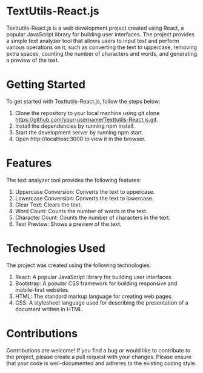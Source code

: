 # TextUtils-React.js
Texttutils-React.js is a web development project created using React, a popular JavaScript library for building user interfaces. The project provides a simple text analyzer tool that allows users to input text and perform various operations on it, such as converting the text to uppercase, removing extra spaces, counting the number of characters and words, and generating a preview of the text.

# Getting Started
To get started with Texttutils-React.js, follow the steps below:

1. Clone the repository to your local machine using git clone https://github.com/your-username/Texttutils-React.js.git.
2. Install the dependencies by running npm install.
3. Start the development server by running npm start.
4. Open http://localhost:3000 to view it in the browser.

# Features
The text analyzer tool provides the following features:

1. Uppercase Conversion: Converts the text to uppercase.
2. Lowercase Conversion: Converts the text to lowercase.
3. Clear Text: Clears the text.
4. Word Count: Counts the number of words in the text.
5. Character Count: Counts the number of characters in the text.
6. Text Preview: Shows a preview of the text.

# Technologies Used

The project was created using the following technologies:

1. React: A popular JavaScript library for building user interfaces.
2. Bootstrap: A popular CSS framework for building responsive and mobile-first websites.
3. HTML: The standard markup language for creating web pages.
4. CSS: A stylesheet language used for describing the presentation of a document written in HTML.

# Contributions

Contributions are welcome! If you find a bug or would like to contribute to the project, please create a pull request with your changes. Please ensure that your code is well-documented and adheres to the existing coding style.

